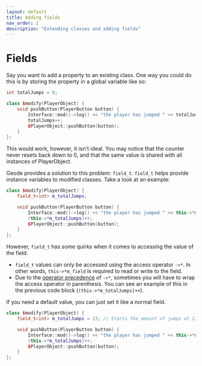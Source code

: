 ```yaml
---
layout: default
title: Adding fields
nav_order: 2
description: "Extending classes and adding fields"
---
```


# Fields

Say you want to add a property to an existing class. One way you could do this is by storing the property in a global variable like so:

```cpp
int totalJumps = 0;

class $modify(PlayerObject) {
    void pushButton(PlayerButton button) {
        Interface::mod()->log() << "the player has jumped " << totalJumps << " times !" << geode::endl;
        totalJumps++;
        $PlayerObject::pushButton(button);
    }
};
```

This would work, however, it isn't ideal. You may notice that the counter never resets back down to 0, and that the same value is shared with all instances of PlayerObject.

Geode provides a solution to this problem: `field_t`. `field_t` helps provide instance variables to modified classes. Take a look at an example:

```cpp
class $modify(PlayerObject) {
    field_t<int> m_totalJumps;

    void pushButton(PlayerButton button) {
        Interface::mod()->log() << "the player has jumped " << this->*m_totalJumps << " times !" << geode::endl;
        (this->*m_totalJumps)++;
        $PlayerObject::pushButton(button);
    }
};
```
However, `field_t` has some quirks when it comes to accessing the value of the field. 
- `field_t` values can only be accessed using the access operator `->*`. In other words, `this->*m_field` is required to read or write to the field. 
- Due to the [operator precedence](https://en.cppreference.com/w/cpp/language/operator_precedence) of `->*`, sometimes you will have to wrap the access operator in parenthesis. You can see an example of this in the previous code block (`(this->*m_totalJumps)++`).

If you need a default value, you can just set it like a normal field.
```cpp
class $modify(PlayerObject) {
    field_t<int> m_totalJumps = 13; // Starts the amount of jumps at 13

    void pushButton(PlayerButton button) {
        Interface::mod()->log() << "the player has jumped " << this->*m_totalJumps << " times !" << geode::endl;
        (this->*m_totalJumps)++;
        $PlayerObject::pushButton(button);
    }
};
```
